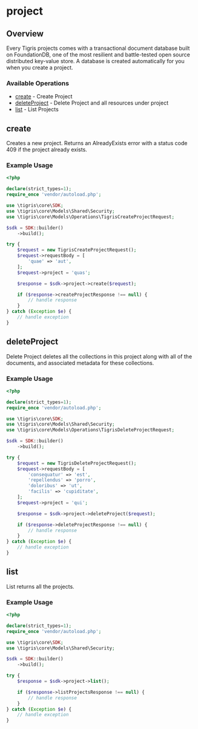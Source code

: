 # project

## Overview

Every Tigris projects comes with a transactional document database built on FoundationDB, one of the most resilient and battle-tested open source distributed key-value store. A database is created automatically for you when you create a project.

### Available Operations

* [create](#create) - Create Project
* [deleteProject](#deleteproject) - Delete Project and all resources under project
* [list](#list) - List Projects

## create

Creates a new project. Returns an AlreadyExists error with a status code 409 if the project already exists.

### Example Usage

```php
<?php

declare(strict_types=1);
require_once 'vendor/autoload.php';

use \tigris\core\SDK;
use \tigris\core\Models\Shared\Security;
use \tigris\core\Models\Operations\TigrisCreateProjectRequest;

$sdk = SDK::builder()
    ->build();

try {
    $request = new TigrisCreateProjectRequest();
    $request->requestBody = [
        'quae' => 'aut',
    ];
    $request->project = 'quas';

    $response = $sdk->project->create($request);

    if ($response->createProjectResponse !== null) {
        // handle response
    }
} catch (Exception $e) {
    // handle exception
}
```

## deleteProject

Delete Project deletes all the collections in this project along with all of the documents, and associated metadata for these collections.

### Example Usage

```php
<?php

declare(strict_types=1);
require_once 'vendor/autoload.php';

use \tigris\core\SDK;
use \tigris\core\Models\Shared\Security;
use \tigris\core\Models\Operations\TigrisDeleteProjectRequest;

$sdk = SDK::builder()
    ->build();

try {
    $request = new TigrisDeleteProjectRequest();
    $request->requestBody = [
        'consequatur' => 'est',
        'repellendus' => 'porro',
        'doloribus' => 'ut',
        'facilis' => 'cupiditate',
    ];
    $request->project = 'qui';

    $response = $sdk->project->deleteProject($request);

    if ($response->deleteProjectResponse !== null) {
        // handle response
    }
} catch (Exception $e) {
    // handle exception
}
```

## list

List returns all the projects.

### Example Usage

```php
<?php

declare(strict_types=1);
require_once 'vendor/autoload.php';

use \tigris\core\SDK;
use \tigris\core\Models\Shared\Security;

$sdk = SDK::builder()
    ->build();

try {
    $response = $sdk->project->list();

    if ($response->listProjectsResponse !== null) {
        // handle response
    }
} catch (Exception $e) {
    // handle exception
}
```

